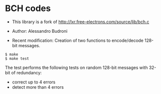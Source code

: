 # BCH codes

 * This library is a fork of http://lxr.free-electrons.com/source/lib/bch.c
  
 * Author: Alessandro Budroni
 
 * Recent modification: Creation of two functions to encode/decode 128-bit messages.
 
 ```
 $ make
 $ make test
```

The test performs the following tests on random 128-bit messages with 32-bit of redundancy:
 - correct up to 4 errors
 - detect more than 4 errors 

